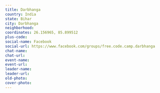 ```yaml
---
title: Darbhanga
country: India
state: Bihar
city: Darbhanga
neighborhood: 
coordinates: 26.156965, 85.899512
plus-code:
social-name: Facebook
social-url: https://www.facebook.com/groups/free.code.camp.darbhanga
chat-name:
chat-url:
event-name:
event-url:
leader-name:
leader-url:
old-photo: 
cover-photo:
---
```

